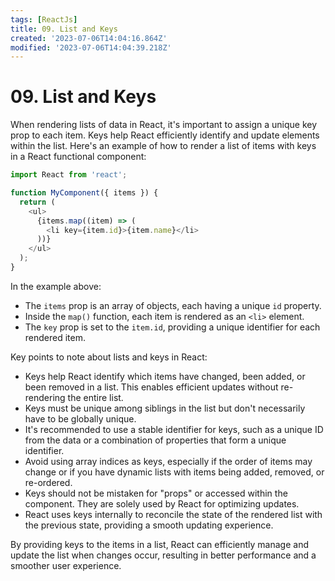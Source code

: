 ```yaml
---
tags: [ReactJs]
title: 09. List and Keys
created: '2023-07-06T14:04:16.864Z'
modified: '2023-07-06T14:04:39.218Z'
---
```


# 09\. List and Keys

When rendering lists of data in React, it's important to assign a unique key prop to each item. Keys help React efficiently identify and update elements within the list. Here's an example of how to render a list of items with keys in a React functional component:

```js
import React from 'react';

function MyComponent({ items }) {
  return (
    <ul>
      {items.map((item) => (
        <li key={item.id}>{item.name}</li>
      ))}
    </ul>
  );
}
```

In the example above:

- The `items` prop is an array of objects, each having a unique `id` property.
- Inside the `map()` function, each item is rendered as an `<li>` element.
- The `key` prop is set to the `item.id`, providing a unique identifier for each rendered item.

Key points to note about lists and keys in React:

- Keys help React identify which items have changed, been added, or been removed in a list. This enables efficient updates without re-rendering the entire list.
- Keys must be unique among siblings in the list but don't necessarily have to be globally unique.
- It's recommended to use a stable identifier for keys, such as a unique ID from the data or a combination of properties that form a unique identifier.
- Avoid using array indices as keys, especially if the order of items may change or if you have dynamic lists with items being added, removed, or re-ordered.
- Keys should not be mistaken for "props" or accessed within the component. They are solely used by React for optimizing updates.
- React uses keys internally to reconcile the state of the rendered list with the previous state, providing a smooth updating experience.

By providing keys to the items in a list, React can efficiently manage and update the list when changes occur, resulting in better performance and a smoother user experience.

